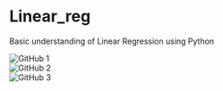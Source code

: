 # Linear_reg
Basic understanding of Linear Regression using Python

![GitHub 1](/images/logo.png)
<br>
![GitHub 2](/images/logo.png)
<br>
![GitHub 3](/images/logo.png)
